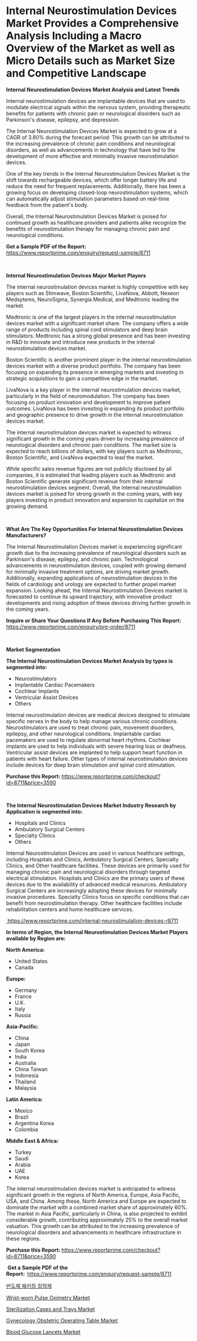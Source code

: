 <p><h1>Internal Neurostimulation Devices Market Provides a Comprehensive Analysis Including a Macro Overview of the Market as well as Micro Details such as Market Size and Competitive Landscape</h1></p><p><strong>Internal Neurostimulation Devices Market Analysis and Latest Trends</strong></p>
<p><p>Internal neurostimulation devices are implantable devices that are used to modulate electrical signals within the nervous system, providing therapeutic benefits for patients with chronic pain or neurological disorders such as Parkinson's disease, epilepsy, and depression.</p><p>The Internal Neurostimulation Devices Market is expected to grow at a CAGR of 3.80% during the forecast period. This growth can be attributed to the increasing prevalence of chronic pain conditions and neurological disorders, as well as advancements in technology that have led to the development of more effective and minimally invasive neurostimulation devices.</p><p>One of the key trends in the Internal Neurostimulation Devices Market is the shift towards rechargeable devices, which offer longer battery life and reduce the need for frequent replacements. Additionally, there has been a growing focus on developing closed-loop neurostimulation systems, which can automatically adjust stimulation parameters based on real-time feedback from the patient's body.</p><p>Overall, the Internal Neurostimulation Devices Market is poised for continued growth as healthcare providers and patients alike recognize the benefits of neurostimulation therapy for managing chronic pain and neurological conditions.</p></p>
<p><strong>Get a Sample PDF of the Report:&nbsp;</strong> <a href="https://www.reportprime.com/enquiry/request-sample/8711">https://www.reportprime.com/enquiry/request-sample/8711</a></p>
<p>&nbsp;</p>
<p><strong>Internal Neurostimulation Devices Major Market Players</strong></p>
<p><p>The internal neurostimulation devices market is highly competitive with key players such as Stimwave, Boston Scientific, LivaNova, Abbott, Nexeon Medsytems, NeuroSigma, Synergia Medical, and Medtronic leading the market. </p><p>Medtronic is one of the largest players in the internal neurostimulation devices market with a significant market share. The company offers a wide range of products including spinal cord stimulators and deep brain stimulators. Medtronic has a strong global presence and has been investing in R&D to innovate and introduce new products in the internal neurostimulation devices market.</p><p>Boston Scientific is another prominent player in the internal neurostimulation devices market with a diverse product portfolio. The company has been focusing on expanding its presence in emerging markets and investing in strategic acquisitions to gain a competitive edge in the market.</p><p>LivaNova is a key player in the internal neurostimulation devices market, particularly in the field of neuromodulation. The company has been focusing on product innovation and development to improve patient outcomes. LivaNova has been investing in expanding its product portfolio and geographic presence to drive growth in the internal neurostimulation devices market.</p><p>The internal neurostimulation devices market is expected to witness significant growth in the coming years driven by increasing prevalence of neurological disorders and chronic pain conditions. The market size is expected to reach billions of dollars, with key players such as Medtronic, Boston Scientific, and LivaNova expected to lead the market.</p><p>While specific sales revenue figures are not publicly disclosed by all companies, it is estimated that leading players such as Medtronic and Boston Scientific generate significant revenue from their internal neurostimulation devices segment. Overall, the internal neurostimulation devices market is poised for strong growth in the coming years, with key players investing in product innovation and expansion to capitalize on the growing demand.</p></p>
<p>&nbsp;</p>
<p><strong>What Are The Key Opportunities For Internal Neurostimulation Devices Manufacturers?</strong></p>
<p><p>The Internal Neurostimulation Devices market is experiencing significant growth due to the increasing prevalence of neurological disorders such as Parkinson's disease, epilepsy, and chronic pain. Technological advancements in neurostimulation devices, coupled with growing demand for minimally invasive treatment options, are driving market growth. Additionally, expanding applications of neurostimulation devices in the fields of cardiology and urology are expected to further propel market expansion. Looking ahead, the Internal Neurostimulation Devices market is forecasted to continue its upward trajectory, with innovative product developments and rising adoption of these devices driving further growth in the coming years.</p></p>
<p><strong>Inquire or Share Your Questions If Any Before Purchasing This Report:</strong> <a href="https://www.reportprime.com/enquiry/pre-order/8711">https://www.reportprime.com/enquiry/pre-order/8711</a></p>
<p>&nbsp;</p>
<p><strong>Market Segmentation</strong></p>
<p><strong>The Internal Neurostimulation Devices Market Analysis by types is segmented into:</strong></p>
<p><ul><li>Neurostimulators</li><li>Implantable Cardiac Pacemakers</li><li>Cochlear Implants</li><li>Ventricular Assist Devices</li><li>Others</li></ul></p>
<p><p>Internal neurostimulation devices are medical devices designed to stimulate specific nerves in the body to help manage various chronic conditions. Neurostimulators are used to treat chronic pain, movement disorders, epilepsy, and other neurological conditions. Implantable cardiac pacemakers are used to regulate abnormal heart rhythms. Cochlear implants are used to help individuals with severe hearing loss or deafness. Ventricular assist devices are implanted to help support heart function in patients with heart failure. Other types of internal neurostimulation devices include devices for deep brain stimulation and spinal cord stimulation.</p></p>
<p><strong>Purchase this Report:&nbsp;</strong><a href="https://www.reportprime.com/checkout?id=8711&price=3590">https://www.reportprime.com/checkout?id=8711&price=3590</a></p>
<p>&nbsp;</p>
<p><strong>The Internal Neurostimulation Devices Market Industry Research by Application is segmented into:</strong></p>
<p><ul><li>Hospitals and Clinics</li><li>Ambulatory Surgical Centers</li><li>Specialty Clinics</li><li>Others</li></ul></p>
<p><p>Internal Neurostimulation Devices are used in various healthcare settings, including Hospitals and Clinics, Ambulatory Surgical Centers, Specialty Clinics, and Other healthcare facilities. These devices are primarily used for managing chronic pain and neurological disorders through targeted electrical stimulation. Hospitals and Clinics are the primary users of these devices due to the availability of advanced medical resources. Ambulatory Surgical Centers are increasingly adopting these devices for minimally invasive procedures. Specialty Clinics focus on specific conditions that can benefit from neurostimulation therapy. Other healthcare facilities include rehabilitation centers and home healthcare services.</p></p>
<p><a href="https://www.reportprime.com/internal-neurostimulation-devices-r8711">&nbsp;https://www.reportprime.com/internal-neurostimulation-devices-r8711</a></p>
<p><strong>In terms of Region, the Internal Neurostimulation Devices Market Players available by Region are:</strong></p>
<p>
    <p> <strong> North America: </strong>
        <ul>
            <li>United States</li>
            <li>Canada</li>
        </ul>
        </p> 
    <p> <strong> Europe: </strong>
        <ul>
            <li>Germany</li>
            <li>France</li>
            <li>U.K.</li>
            <li>Italy</li>
            <li>Russia</li>
        </ul>
        </p> 
    <p> <strong> Asia-Pacific: </strong>
        <ul>
            <li>China</li>
            <li>Japan</li>
            <li>South Korea</li>
            <li>India</li>
            <li>Australia</li>
            <li>China Taiwan</li>
            <li>Indonesia</li>
            <li>Thailand</li>
            <li>Malaysia</li>
        </ul>
        </p> 
    <p> <strong> Latin America: </strong>
        <ul>
            <li>Mexico</li>
            <li>Brazil</li>
            <li>Argentina Korea</li>
            <li>Colombia</li>
        </ul>
        </p> 
    <p> <strong> Middle East & Africa: </strong>
        <ul>
            <li>Turkey</li>
            <li>Saudi</li>
            <li>Arabia</li>
            <li>UAE</li>
            <li>Korea</li>
        </ul>
    </p>
    </p>
<p><p>The internal neurostimulation devices market is anticipated to witness significant growth in the regions of North America, Europe, Asia Pacific, USA, and China. Among these, North America and Europe are expected to dominate the market with a combined market share of approximately 60%. The market in Asia Pacific, particularly in China, is also projected to exhibit considerable growth, contributing approximately 25% to the overall market valuation. This growth can be attributed to the increasing prevalence of neurological disorders and advancements in healthcare infrastructure in these regions.</p></p>
<p><strong>Purchase this Report: </strong><a href="https://www.reportprime.com/checkout?id=8711&price=3590">https://www.reportprime.com/checkout?id=8711&price=3590</a></p>
<p>&nbsp;<strong>Get a Sample PDF of the Report:&nbsp;&nbsp;</strong><a href="https://www.reportprime.com/enquiry/request-sample/8711">https://www.reportprime.com/enquiry/request-sample/8711</a></p>
<p><strong></strong></p>
<p><p><a href="https://github.com/bvubpqd5241630/Market-Research-Report-List-4/blob/main/6396035105664.md">반도체 패키징 접착제</a></p><p><a href="https://medium.com/@maudeefields042024/evaluating-global-wrist-worn-pulse-oximetry-market-trends-and-growth-opportunities-by-region-type-763fab645d83">Wrist-worn Pulse Oximetry Market</a></p><p><a href="https://github.com/abdelrhmankishk22/Market-Research-Report-List-6/blob/main/sterilization-cases-and-trays-market.md">Sterilization Cases and Trays Market</a></p><p><a href="https://medium.com/@harmondoyle_71964/gynecology-obstetric-operating-table-industry-analysis-report-its-market-size-share-trends-by-089d02ebc7ed?postPublishedType=initial">Gynecology Obstetric Operating Table Market</a></p><p><a href="https://github.com/ChiragRp1/Market-Research-Report-List-6/blob/main/blood-glucose-lancets-market.md">Blood Glucose Lancets Market</a></p></p>